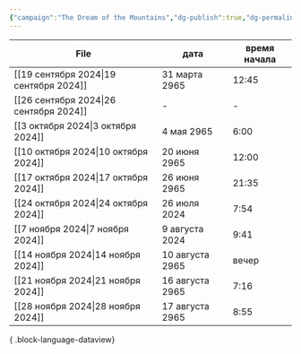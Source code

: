 ```yaml
---
{"campaign":"The Dream of the Mountains","dg-publish":true,"dg-permalink":"the-dream-of-the-mountains-journal","permalink":"/the-dream-of-the-mountains-journal/","dgPassFrontmatter":true}
---
```


| File                                      | дата            | время начала |
| ----------------------------------------- | --------------- | ------------ |
| [[19 сентября 2024\|19 сентября 2024]] | 31 марта 2965   | 12:45        |
| [[26 сентября 2024\|26 сентября 2024]] | \-              | \-           |
| [[3 октября 2024\|3 октября 2024]]     | 4 мая 2965      | 6:00         |
| [[10 октября 2024\|10 октября 2024]]   | 20 июня 2965    | 12:00        |
| [[17 октября 2024\|17 октября 2024]]   | 26 июня 2965    | 21:35        |
| [[24 октября 2024\|24 октября 2024]]   | 26 июля 2024    | 7:54         |
| [[7 ноября 2024\|7 ноября 2024]]       | 9 августа 2024  | 9:41         |
| [[14 ноября 2024\|14 ноября 2024]]     | 10 августа 2965 | вечер        |
| [[21 ноября 2024\|21 ноября 2024]]     | 16 августа 2965 | 7:16         |
| [[28 ноября 2024\|28 ноября 2024]]     | 17 августа 2965 | 8:55         |

{ .block-language-dataview}